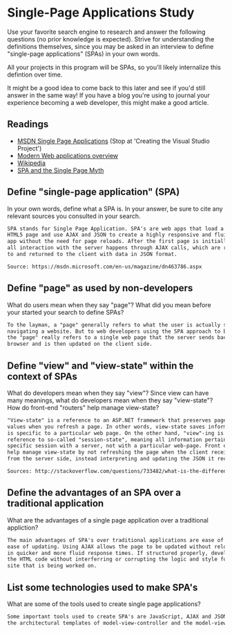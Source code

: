 # Single-Page Applications Study

Use your favorite search engine to research and answer the following questions
(no prior knowledge is expected). Strive for understanding the definitions
themselves, since you may be asked in an interview to define "single-page
applications" (SPAs) in your own words.

All your projects in this program will be SPAs, so you'll likely internalize
this defintion over time.

It might be a good idea to come back to this later and see if you'd still answer
in the same way! If you have a blog you're using to journal your experience
becoming a web developer, this might make a good article.

## Readings

-   [MSDN Single Page Applications](https://msdn.microsoft.com/en-us/magazine/dn463786.aspx) (Stop at 'Creating the Visual Studio Project')
-   [Modern Web applications overview](http://singlepageappbook.com/goal.html)
-   [Wikipedia](https://en.wikipedia.org/wiki/Single-page_application)
-   [SPA and the Single Page Myth](https://johnpapa.net/pageinspa/)

## Define "single-page application" (SPA)

In your own words, define what a SPA is. In your answer, be sure to cite any
relevant sources you consulted in your search.

```md
SPA stands for Single Page Application. SPA's are web apps that load a single
HTML5 page and use AJAX and JSON to create a highly responsive and fluid
app without the need for page reloads. After the first page is initially loaded,
all interaction with the server happens through AJAX calls, which are responded
to and returned to the client with data in JSON format.

Source: https://msdn.microsoft.com/en-us/magazine/dn463786.aspx
```

## Define "page" as used by non-developers

What do users mean when they say "page"? What did you mean before your started
your search to define SPAs?

```md
To the layman, a "page" generally refers to what the user is actually seeing when
navigating a website. But to web developers using the SPA approach to building apps,
the "page" really refers to a single web page that the server sends back to the
browser and is then updated on the client side.
```

## Define "view" and "view-state" within the context of SPAs

What do developers mean when they say "view"? Since view can have many meanings,
what do developers mean when they say "view-state"? How do front-end "routers"
help manage view-state?

```md
"View-state" is a reference to an ASP.NET framework that preserves page and control
values when you refresh a page. In other words, view-state saves information that
is specific to a particular web page. On the other hand, "view"-ing is usually a
reference to so-called "session-state", meaning all information pertains to a
specific session with a server, not with a particular web-page. Front end routers
help manage view-state by not refreshing the page when the client receivers a response
from the server side, instead interpreting and updating the JSON it receives.

Sources: http://stackoverflow.com/questions/733482/what-is-the-difference-between-sessionstate-and-viewstate
```

## Define the advantages of an SPA over a traditional application

What are the advantages of a single page application over a traditional appliction?

```md
The main advantages of SPA's over traditional applications are ease of use and
ease of updating. Using AJAX allows the page to be updated without reloading, resulting
in quicker and more fluid response times. If structured properly, developers can update
the HTML code without interferring or corrupting the logic and style format of the
site that is being worked on.
```

## List some technologies used to make SPA's

What are some of the tools used to create single page applications?

```md
Some important tools used to create SPA's are JavaScript, AJAX and JSON, as well as
the architectural templates of model-view-controller and the model-view-viewmodel.
```
